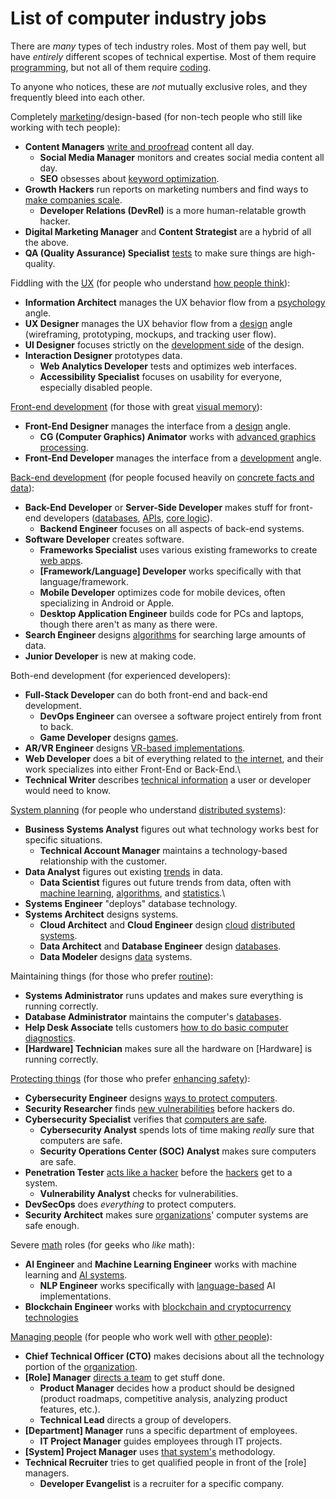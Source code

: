 
# List of computer industry jobs

There are *many* types of tech industry roles. Most of them pay well, but have *entirely* different scopes of technical expertise. Most of them require [programming](/prog/), but not all of them require [coding](programming-basics.md).

To anyone who notices, these are *not* mutually exclusive roles, and they frequently bleed into each other.

Completely [marketing](marketing.md)/design-based (for non-tech people who still like working with tech people):

- **Content Managers** [write and proofread](people-writing.md) content all day.
  - **Social Media Manager** monitors and creates social media content all day.
  - **SEO** obsesses about [keyword optimization](marketing-seo.md).
- **Growth Hackers** run reports on marketing numbers and find ways to [make companies scale](mgmt-7_changes.md).
  - **Developer Relations (DevRel)** is a more human-relatable growth hacker.
- **Digital Marketing Manager** and **Content Strategist** are a hybrid of all the above.
- **QA (Quality Assurance) Specialist** [tests](computers-software-redesign.md) to make sure things are high-quality.

Fiddling with the [UX](design-uxui.md) (for people who understand [how people think](decisions.md)):

- **Information Architect** manages the UX behavior flow from a [psychology](mind-feelings.md) angle.
- **UX Designer** manages the UX behavior flow from a [design](mind-creativity.md) angle (wireframing, prototyping, mockups, and tracking user flow).
- **UI Designer** focuses strictly on the [development side](programming-basics.md) of the design.
- **Interaction Designer** prototypes data.
  - **Web Analytics Developer** tests and optimizes web interfaces.
  - **Accessibility Specialist** focuses on usability for everyone, especially disabled people.

[Front-end development](graphics.md) (for those with great [visual memory](mind-memory.md)):

- **Front-End Designer** manages the interface from a [design](mind-creativity.md) angle.
  - **CG (Computer Graphics) Animator** works with [advanced graphics processing](graphics.md).
- **Front-End Developer** manages the interface from a [development](computers-software-design.md) angle.

[Back-end development](computers-software-design.md) (for people focused heavily on [concrete facts and data](science.md)):

- **Back-End Developer** or **Server-Side Developer** makes stuff for front-end developers ([databases](database.md), [APIs](computers-software-features.md), [core logic](logic-cs.md)).
  - **Backend Engineer** focuses on all aspects of back-end systems.
- **Software Developer** creates software.
  - **Frameworks Specialist** uses various existing frameworks to create [web apps](computers-webdev.md).
  - **[Framework/Language] Developer** works specifically with that language/framework.
  - **Mobile Developer** optimizes code for mobile devices, often specializing in Android or Apple.
  - **Desktop Application Engineer** builds code for PCs and laptops, though there aren't as many as there were.
- **Search Engineer** designs [algorithms](programming-algorithms.md) for searching large amounts of data.
- **Junior Developer** is new at making code.

Both-end development (for experienced developers):

- **Full-Stack Developer** can do both front-end and back-end development.
  - **DevOps Engineer** can oversee a software project entirely from front to back.
  - **Game Developer** designs [games](computers-software-gamedev.md).
- **AR/VR Engineer** designs [VR-based implementations](compiuters-vr.md).
- **Web Developer** does a bit of everything related to [the internet](computers-webdev.md), and their work specializes into either Front-End or Back-End.\
- **Technical Writer** describes [technical information](documentation-technical-cs.md) a user or developer would need to know.

[System planning](computers-distsys-enterprise.md) (for people who understand [distributed systems](computers-distsys.md)):

- **Business Systems Analyst** figures out what technology works best for specific situations.
  - **Technical Account Manager** maintains a technology-based relationship with the customer.
- **Data Analyst** figures out existing [trends](trends.md) in data.
  - **Data Scientist** figures out future trends from data, often with [machine learning](computers-ai-ml.md), [algorithms](programming-algorithms.md), and [statistics](math-stat.md).\
- **Systems Engineer** "deploys" database technology.
- **Systems Architect** designs systems.
  - **Cloud Architect** and **Cloud Engineer** design [cloud](computers-distsys-cloud.md) [distributed systems](computers-distsys.md).
  - **Data Architect** and **Database Engineer** design [databases](database.md).
  - **Data Modeler** designs [data](data.md) systems.

Maintaining things (for those who prefer [routine](habits.md)):

- **Systems Administrator** runs updates and makes sure everything is running correctly.
- **Database Administrator** maintains the computer's [databases](database.md).
- **Help Desk Associate** tells customers [how to do basic computer diagnostics](computers.md).
- **[Hardware] Technician** makes sure all the hardware on [Hardware] is running correctly.

[Protecting things](computers-cysec-compliance.md) (for those who prefer [enhancing safety](safety.md)):

- **Cybersecurity Engineer** designs [ways to protect computers](security.md).
- **Security Researcher** finds [new vulnerabilities](hacking.md) before hackers do.
- **Cybersecurity Specialist** verifies that [computers are safe](computers-cysec.md).
  - **Cybersecurity Analyst** spends lots of time making *really* sure that computers are safe.
  - **Security Operations Center (SOC) Analyst** makes sure computers are safe.
- **Penetration Tester** [acts like a hacker](/pentest/) before the [hackers](hacking.md) get to a system.
  - **Vulnerability Analyst** checks for vulnerabilities.
- **DevSecOps** does *everything* to protect computers.
- **Security Architect** makes sure [organizations](groupslarge.md)' computer systems are safe enough.

Severe [math](math.md) roles (for geeks who *like* math):

- **AI Engineer** and **Machine Learning Engineer** works with machine learning and [AI systems](computers-ai.md).
  - **NLP Engineer** works specifically with [language-based](language.md) AI implementations.
- **Blockchain Engineer** works with [blockchain and cryptocurrency technologies](computers-blockchain.md)

[Managing people](mgmt-1_why.md) (for people who work well with [other people](power-influence.md)):

- **Chief Technical Officer (CTO)** makes decisions about all the technology portion of the [organization](groupslarge.md).
- **[Role] Manager** [directs a team](mgmt-1_why.md) to get stuff done.
  - **Product Manager** decides how a product should be designed (product roadmaps, competitive analysis, analyzing product features, etc.).
  - **Technical Lead** directs a group of developers.
- **[Department] Manager** runs a specific department of employees.
  - **IT Project Manager** guides employees through IT projects.
- **[System] Project Manager** uses [that system's](mgmt-2_projects-cs.md) methodology.
- **Technical Recruiter** tries to get qualified people in front of the [role] managers.
  - **Developer Evangelist** is a recruiter for a specific company.
